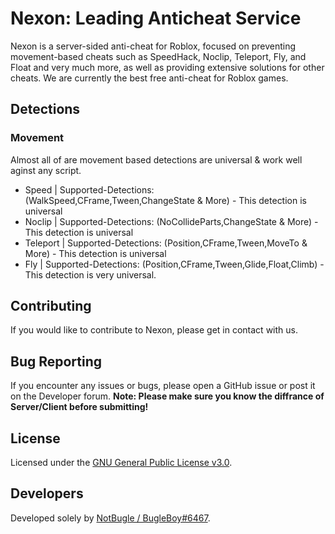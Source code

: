 # Nexon: Leading Anticheat Service

Nexon is a server-sided anti-cheat for Roblox, focused on preventing movement-based cheats such as SpeedHack, Noclip, Teleport, Fly, and Float and very much more, as well as providing extensive solutions for other cheats. We are currently the best free anti-cheat for Roblox games.

## Detections
### Movement
Almost all of are movement based detections are universal & work well aginst any script.
- Speed | Supported-Detections: (WalkSpeed,CFrame,Tween,ChangeState & More) - This detection is universal
- Noclip | Supported-Detections: (NoCollideParts,ChangeState & More) - This detection is universal
- Teleport | Supported-Detections: (Position,CFrame,Tween,MoveTo & More) - This detection is universal
- Fly | Supported-Detections: (Position,CFrame,Tween,Glide,Float,Climb) - This detection is very universal.

## Contributing

If you would like to contribute to Nexon, please get in contact with us.

## Bug Reporting

If you encounter any issues or bugs, please open a GitHub issue or post it on the Developer forum.
**Note: Please make sure you know the diffrance of Server/Client before submitting!**

## License

Licensed under the [GNU General Public License v3.0](https://github.com/ImInTheICU/Nexon/blob/main/LICENSE).

## Developers

Developed solely by [NotBugle / BugleBoy#6467](https://github.com/ImInTheICU).
